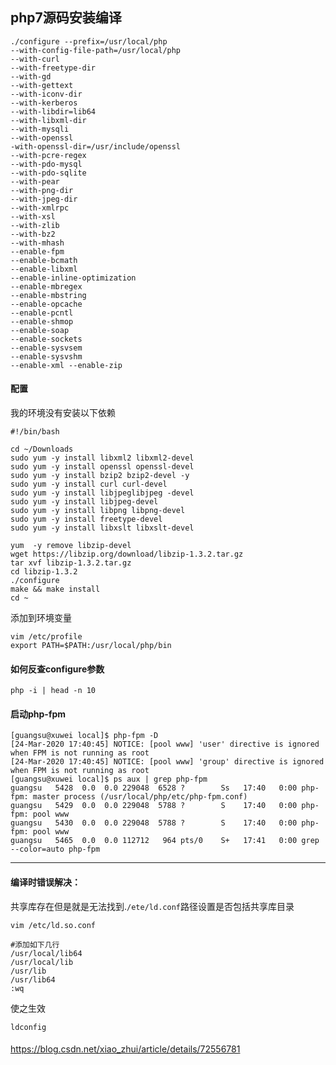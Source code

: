 ## php7源码安装编译
 
    ./configure --prefix=/usr/local/php  
    --with-config-file-path=/usr/local/php 
    --with-curl 
    --with-freetype-dir 
    --with-gd 
    --with-gettext 
    --with-iconv-dir 
    --with-kerberos 
    --with-libdir=lib64 
    --with-libxml-dir 
    --with-mysqli 
    --with-openssl 
    -with-openssl-dir=/usr/include/openssl 
    --with-pcre-regex 
    --with-pdo-mysql 
    --with-pdo-sqlite 
    --with-pear 
    --with-png-dir 
    --with-jpeg-dir 
    --with-xmlrpc 
    --with-xsl 
    --with-zlib 
    --with-bz2 
    --with-mhash 
    --enable-fpm 
    --enable-bcmath 
    --enable-libxml 
    --enable-inline-optimization 
    --enable-mbregex 
    --enable-mbstring 
    --enable-opcache 
    --enable-pcntl 
    --enable-shmop 
    --enable-soap 
    --enable-sockets 
    --enable-sysvsem 
    --enable-sysvshm 
    --enable-xml --enable-zip

#### 配置 

我的环境没有安装以下依赖  

    #!/bin/bash
    
    cd ~/Downloads
    sudo yum -y install libxml2 libxml2-devel
    sudo yum -y install openssl openssl-devel
    sudo yum -y install bzip2 bzip2-devel -y
    sudo yum -y install curl curl-devel
    sudo yum -y install libjpeglibjpeg -devel
    sudo yum -y install libjpeg-devel
    sudo yum -y install libpng libpng-devel
    sudo yum -y install freetype-devel
    sudo yum -y install libxslt libxslt-devel
    
    yum  -y remove libzip-devel
    wget https://libzip.org/download/libzip-1.3.2.tar.gz
    tar xvf libzip-1.3.2.tar.gz
    cd libzip-1.3.2
    ./configure
    make && make install
    cd ~


添加到环境变量 

    vim /etc/profile
    export PATH=$PATH:/usr/local/php/bin

#### 如何反查configure参数

    php -i | head -n 10 

#### 启动php-fpm 

    [guangsu@xuwei local]$ php-fpm -D
    [24-Mar-2020 17:40:45] NOTICE: [pool www] 'user' directive is ignored when FPM is not running as root
    [24-Mar-2020 17:40:45] NOTICE: [pool www] 'group' directive is ignored when FPM is not running as root
    [guangsu@xuwei local]$ ps aux | grep php-fpm
    guangsu   5428  0.0  0.0 229048  6528 ?        Ss   17:40   0:00 php-fpm: master process (/usr/local/php/etc/php-fpm.conf)
    guangsu   5429  0.0  0.0 229048  5788 ?        S    17:40   0:00 php-fpm: pool www
    guangsu   5430  0.0  0.0 229048  5788 ?        S    17:40   0:00 php-fpm: pool www
    guangsu   5465  0.0  0.0 112712   964 pts/0    S+   17:41   0:00 grep --color=auto php-fpm

--------------------------------------------------------------------------------

#### 编译时错误解决：

共享库存在但是就是无法找到.`/ete/ld.conf`路径设置是否包括共享库目录

    vim /etc/ld.so.conf
     
    #添加如下几行
    /usr/local/lib64
    /usr/local/lib
    /usr/lib
    /usr/lib64 
    :wq

使之生效
    
    ldconfig 

#### 

https://blog.csdn.net/xiao_zhui/article/details/72556781





